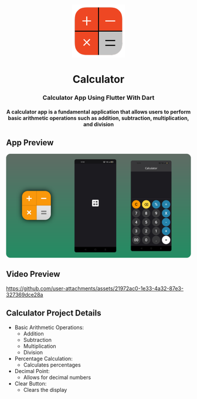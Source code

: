 <p align="center">
  <img src= "https://github.com/bharathnaik2k/Calculator-Flutter/blob/main/android/app/src/main/res/mipmap-xxhdpi/ic_launcher.png"/>
</p>

<p align="center">
    <h1 align="center">Calculator</h1>
    <h3 align="center">Calculator App Using Flutter With Dart</h3>
        <h4 align="center">A calculator app is a fundamental application that allows users to perform basic arithmetic operations such as addition, subtraction, multiplication, and division</h4>
</p>


## App Preview
<img src="https://github.com/bharathnaik2k/Calculator-Flutter/blob/main/preview.png"  />

## Video Preview
https://github.com/user-attachments/assets/21972ac0-1e33-4a32-87e3-327369dce28a


## Calculator Project Details
- Basic Arithmetic Operations:
    - Addition
    - Subtraction
    - Multiplication
    - Division
- Percentage Calculation:
    - Calculates percentages
- Decimal Point:
    - Allows for decimal numbers
- Clear Button:
    - Clears the display
